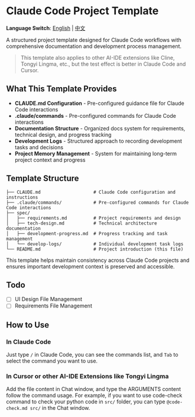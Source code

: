 # Claude Code Project Template

**Language Switch**: [English](README.md) | [中文](README.zh-CN.md)

A structured project template designed for Claude Code workflows with comprehensive documentation and development process management.

> This template also applies to other AI-IDE extensions like Cline, Tongyi Lingma, etc., but the test effect is better in Claude Code and Cursor.

## What This Template Provides

- **CLAUDE.md Configuration** - Pre-configured guidance file for Claude Code interactions
- **.claude/commands** - Pre-configured commands for Claude Code interactions
- **Documentation Structure** - Organized docs system for requirements, technical design, and progress tracking
- **Development Logs** - Structured approach to recording development tasks and decisions
- **Project Memory Management** - System for maintaining long-term project context and progress

## Template Structure

```
├── CLAUDE.md                    # Claude Code configuration and instructions
├── .claude/commands/            # Pre-configured commands for Claude Code interactions
├── spec/
│   ├── requirements.md          # Project requirements and design
│   ├── tech-design.md           # Technical architecture documentation
│   ├── development-progress.md  # Progress tracking and task management
│   └── develop-logs/            # Individual development task logs
└── README.md                    # Project introduction (this file)
```

This template helps maintain consistency across Claude Code projects and ensures important development context is preserved and accessible.

## Todo

- [ ] UI Design File Management
- [ ] Requirements File Management

## How to Use

### In Claude Code

Just type `/` in Claude Code, you can see the commands list, and `Tab` to select the command you want to use.

### In Cursor or other AI-IDE Extensions like Tongyi Lingma

Add the file content in Chat window, and type the ARGUMENTS content follow the command usage.
For example, if you want to use code-check command to check your python code in `src/` folder, you can type `@code-check.md src/` in the Chat window.
